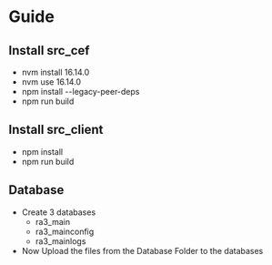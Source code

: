 # Guide

## Install src_cef
 - nvm install 16.14.0
 - nvm use 16.14.0
 - npm install --legacy-peer-deps
 - npm run build

## Install src_client
 - npm install
 - npm run build

## Database
 - Create 3 databases
   -  ra3_main
   - ra3_mainconfig
   - ra3_mainlogs
 - Now Upload the files from the Database Folder to the databases

